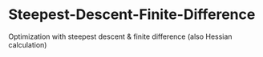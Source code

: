 # Steepest-Descent-Finite-Difference
Optimization with steepest descent &amp; finite difference (also Hessian calculation)

